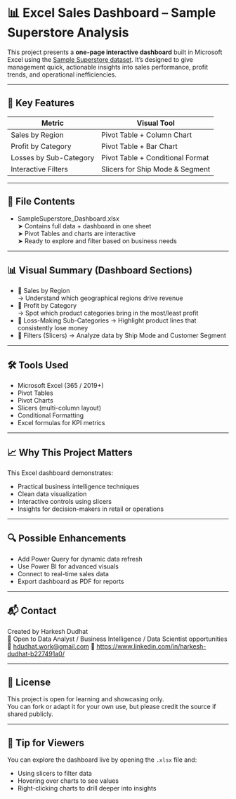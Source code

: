 # 📊 Excel Sales Dashboard – Sample Superstore Analysis

This project presents a **one-page interactive dashboard** built in Microsoft Excel using the [Sample Superstore dataset](https://community.tableau.com/s/question/0D54T00000CWe1dSAD/sample-superstore). It’s designed to give management quick, actionable insights into sales performance, profit trends, and operational inefficiencies.

---

## 🚀 Key Features

| Metric                     | Visual Tool                      |
| -------------------------- | -------------------------------- |
|   Sales by Region          | Pivot Table + Column Chart       |
|   Profit by Category       | Pivot Table + Bar Chart          |
|   Losses by Sub-Category   | Pivot Table + Conditional Format |
|   Interactive Filters      | Slicers for Ship Mode & Segment  |

---

## 📁 File Contents

- SampleSuperstore_Dashboard.xlsx  
  ➤ Contains full data + dashboard in one sheet  
  ➤ Pivot Tables and charts are interactive  
  ➤ Ready to explore and filter based on business needs

---

## 📊 Visual Summary (Dashboard Sections)

- 📍 Sales by Region  
  → Understand which geographical regions drive revenue
- 📍 Profit by Category  
  → Spot which product categories bring in the most/least profit
- 📍 Loss-Making Sub-Categories
  → Highlight product lines that consistently lose money
- 📍 Filters (Slicers)
  → Analyze data by Ship Mode and Customer Segment

---

## 🛠 Tools Used

- Microsoft Excel (365 / 2019+)
- Pivot Tables
- Pivot Charts
- Slicers (multi-column layout)
- Conditional Formatting
- Excel formulas for KPI metrics

---

## 📈 Why This Project Matters

This Excel dashboard demonstrates:

- Practical business intelligence techniques
- Clean data visualization
- Interactive controls using slicers
- Insights for decision-makers in retail or operations

---

## 🔍 Possible Enhancements

- Add Power Query for dynamic data refresh
- Use Power BI for advanced visuals
- Connect to real-time sales data
- Export dashboard as PDF for reports

---

## 📬 Contact

Created by Harkesh Dudhat  
💼 Open to Data Analyst / Business Intelligence / Data Scientist opportunities
📧 hdudhat.work@gmail.com
🔗 https://www.linkedin.com/in/harkesh-dudhat-b227491a0/

---

## 📌 License

This project is open for learning and showcasing only.  
You can fork or adapt it for your own use, but please credit the source if shared publicly.

---

## 🧠 Tip for Viewers

You can explore the dashboard live by opening the `.xlsx` file and:

- Using slicers to filter data
- Hovering over charts to see values
- Right-clicking charts to drill deeper into insights
